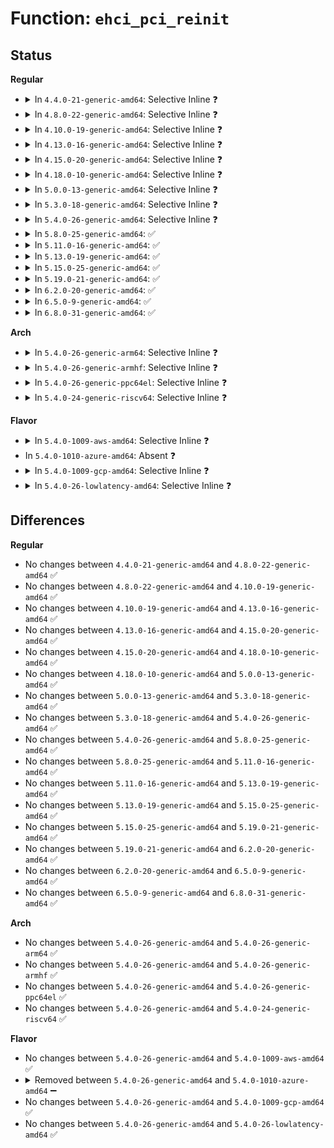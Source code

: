 # Function: <code>ehci_pci_reinit</code>

## Status
<b>Regular</b>
<ul>
<li>
<details>
<summary>In <code>4.4.0-21-generic-amd64</code>: Selective Inline ❓</summary>

```c
int ehci_pci_reinit(struct ehci_hcd * ehci, struct pci_dev * pdev)
```

```json
{
  "name": "ehci_pci_reinit",
  "collision_type": "Unique Static",
  "inline_type": "Selective",
  "funcs": [
    {
      "addr": 18446744071585384912,
      "name": "ehci_pci_reinit",
      "external": false,
      "loc": "drivers/usb/host/ehci-pci.c:73",
      "file": "drivers/usb/host/ehci-pci.c",
      "inline": "not declared, inlined",
      "caller_inline": [],
      "caller_func": [
        "drivers/usb/host/ehci-pci.c:ehci_pci_resume",
        "drivers/usb/host/ehci-pci.c:ehci_pci_setup"
      ]
    }
  ],
  "symbols": [
    {
      "addr": 18446744071585384912,
      "name": "ehci_pci_reinit",
      "section": ".text",
      "bind": "STB_LOCAL",
      "size": 121
    }
  ]
}
```
</details>
</li>
<li>
<details>
<summary>In <code>4.8.0-22-generic-amd64</code>: Selective Inline ❓</summary>

```c
int ehci_pci_reinit(struct ehci_hcd * ehci, struct pci_dev * pdev)
```

```json
{
  "name": "ehci_pci_reinit",
  "collision_type": "Unique Static",
  "inline_type": "Selective",
  "funcs": [
    {
      "addr": 18446744071585781216,
      "name": "ehci_pci_reinit",
      "external": false,
      "loc": "drivers/usb/host/ehci-pci.c:73",
      "file": "drivers/usb/host/ehci-pci.c",
      "inline": "not declared, inlined",
      "caller_inline": [],
      "caller_func": [
        "drivers/usb/host/ehci-pci.c:ehci_pci_resume",
        "drivers/usb/host/ehci-pci.c:ehci_pci_setup"
      ]
    }
  ],
  "symbols": [
    {
      "addr": 18446744071585781216,
      "name": "ehci_pci_reinit",
      "section": ".text",
      "bind": "STB_LOCAL",
      "size": 124
    }
  ]
}
```
</details>
</li>
<li>
<details>
<summary>In <code>4.10.0-19-generic-amd64</code>: Selective Inline ❓</summary>

```c
int ehci_pci_reinit(struct ehci_hcd * ehci, struct pci_dev * pdev)
```

```json
{
  "name": "ehci_pci_reinit",
  "collision_type": "Unique Static",
  "inline_type": "Selective",
  "funcs": [
    {
      "addr": 18446744071585969920,
      "name": "ehci_pci_reinit",
      "external": false,
      "loc": "drivers/usb/host/ehci-pci.c:73",
      "file": "drivers/usb/host/ehci-pci.c",
      "inline": "not declared, inlined",
      "caller_inline": [],
      "caller_func": [
        "drivers/usb/host/ehci-pci.c:ehci_pci_resume",
        "drivers/usb/host/ehci-pci.c:ehci_pci_setup"
      ]
    }
  ],
  "symbols": [
    {
      "addr": 18446744071585969920,
      "name": "ehci_pci_reinit",
      "section": ".text",
      "bind": "STB_LOCAL",
      "size": 124
    }
  ]
}
```
</details>
</li>
<li>
<details>
<summary>In <code>4.13.0-16-generic-amd64</code>: Selective Inline ❓</summary>

```c
int ehci_pci_reinit(struct ehci_hcd * ehci, struct pci_dev * pdev)
```

```json
{
  "name": "ehci_pci_reinit",
  "collision_type": "Unique Static",
  "inline_type": "Selective",
  "funcs": [
    {
      "addr": 18446744071586053696,
      "name": "ehci_pci_reinit",
      "external": false,
      "loc": "drivers/usb/host/ehci-pci.c:73",
      "file": "drivers/usb/host/ehci-pci.c",
      "inline": "not declared, inlined",
      "caller_inline": [],
      "caller_func": [
        "drivers/usb/host/ehci-pci.c:ehci_pci_resume",
        "drivers/usb/host/ehci-pci.c:ehci_pci_setup"
      ]
    }
  ],
  "symbols": [
    {
      "addr": 18446744071586053696,
      "name": "ehci_pci_reinit",
      "section": ".text",
      "bind": "STB_LOCAL",
      "size": 117
    }
  ]
}
```
</details>
</li>
<li>
<details>
<summary>In <code>4.15.0-20-generic-amd64</code>: Selective Inline ❓</summary>

```c
int ehci_pci_reinit(struct ehci_hcd * ehci, struct pci_dev * pdev)
```

```json
{
  "name": "ehci_pci_reinit",
  "collision_type": "Unique Static",
  "inline_type": "Selective",
  "funcs": [
    {
      "addr": 18446744071586498080,
      "name": "ehci_pci_reinit",
      "external": false,
      "loc": "drivers/usb/host/ehci-pci.c:60",
      "file": "drivers/usb/host/ehci-pci.c",
      "inline": "not declared, inlined",
      "caller_inline": [],
      "caller_func": [
        "drivers/usb/host/ehci-pci.c:ehci_pci_resume",
        "drivers/usb/host/ehci-pci.c:ehci_pci_setup"
      ]
    }
  ],
  "symbols": [
    {
      "addr": 18446744071586498080,
      "name": "ehci_pci_reinit",
      "section": ".text",
      "bind": "STB_LOCAL",
      "size": 117
    }
  ]
}
```
</details>
</li>
<li>
<details>
<summary>In <code>4.18.0-10-generic-amd64</code>: Selective Inline ❓</summary>

```c
int ehci_pci_reinit(struct ehci_hcd * ehci, struct pci_dev * pdev)
```

```json
{
  "name": "ehci_pci_reinit",
  "collision_type": "Unique Static",
  "inline_type": "Selective",
  "funcs": [
    {
      "addr": 18446744071586762544,
      "name": "ehci_pci_reinit",
      "external": false,
      "loc": "drivers/usb/host/ehci-pci.c:60",
      "file": "drivers/usb/host/ehci-pci.c",
      "inline": "not declared, inlined",
      "caller_inline": [],
      "caller_func": [
        "drivers/usb/host/ehci-pci.c:ehci_pci_resume",
        "drivers/usb/host/ehci-pci.c:ehci_pci_setup"
      ]
    }
  ],
  "symbols": [
    {
      "addr": 18446744071586762544,
      "name": "ehci_pci_reinit",
      "section": ".text",
      "bind": "STB_LOCAL",
      "size": 124
    }
  ]
}
```
</details>
</li>
<li>
<details>
<summary>In <code>5.0.0-13-generic-amd64</code>: Selective Inline ❓</summary>

```c
int ehci_pci_reinit(struct ehci_hcd * ehci, struct pci_dev * pdev)
```

```json
{
  "name": "ehci_pci_reinit",
  "collision_type": "Unique Static",
  "inline_type": "Selective",
  "funcs": [
    {
      "addr": 18446744071586920240,
      "name": "ehci_pci_reinit",
      "external": false,
      "loc": "drivers/usb/host/ehci-pci.c:60",
      "file": "drivers/usb/host/ehci-pci.c",
      "inline": "not declared, inlined",
      "caller_inline": [],
      "caller_func": [
        "drivers/usb/host/ehci-pci.c:ehci_pci_resume",
        "drivers/usb/host/ehci-pci.c:ehci_pci_setup"
      ]
    }
  ],
  "symbols": [
    {
      "addr": 18446744071586920240,
      "name": "ehci_pci_reinit",
      "section": ".text",
      "bind": "STB_LOCAL",
      "size": 124
    }
  ]
}
```
</details>
</li>
<li>
<details>
<summary>In <code>5.3.0-18-generic-amd64</code>: Selective Inline ❓</summary>

```c
int ehci_pci_reinit(struct ehci_hcd * ehci, struct pci_dev * pdev)
```

```json
{
  "name": "ehci_pci_reinit",
  "collision_type": "Unique Static",
  "inline_type": "Selective",
  "funcs": [
    {
      "addr": 18446744071587179856,
      "name": "ehci_pci_reinit",
      "external": false,
      "loc": "drivers/usb/host/ehci-pci.c:60",
      "file": "drivers/usb/host/ehci-pci.c",
      "inline": "not declared, inlined",
      "caller_inline": [],
      "caller_func": [
        "drivers/usb/host/ehci-pci.c:ehci_pci_resume",
        "drivers/usb/host/ehci-pci.c:ehci_pci_setup"
      ]
    }
  ],
  "symbols": [
    {
      "addr": 18446744071587179856,
      "name": "ehci_pci_reinit",
      "section": ".text",
      "bind": "STB_LOCAL",
      "size": 124
    }
  ]
}
```
</details>
</li>
<li>
<details>
<summary>In <code>5.4.0-26-generic-amd64</code>: Selective Inline ❓</summary>

```c
int ehci_pci_reinit(struct ehci_hcd * ehci, struct pci_dev * pdev)
```

```json
{
  "name": "ehci_pci_reinit",
  "collision_type": "Unique Static",
  "inline_type": "Selective",
  "funcs": [
    {
      "addr": 18446744071587380080,
      "name": "ehci_pci_reinit",
      "external": false,
      "loc": "drivers/usb/host/ehci-pci.c:60",
      "file": "drivers/usb/host/ehci-pci.c",
      "inline": "not declared, inlined",
      "caller_inline": [],
      "caller_func": [
        "drivers/usb/host/ehci-pci.c:ehci_pci_resume",
        "drivers/usb/host/ehci-pci.c:ehci_pci_setup"
      ]
    }
  ],
  "symbols": [
    {
      "addr": 18446744071587380080,
      "name": "ehci_pci_reinit",
      "section": ".text",
      "bind": "STB_LOCAL",
      "size": 124
    }
  ]
}
```
</details>
</li>
<li>
<details>
<summary>In <code>5.8.0-25-generic-amd64</code>: ✅</summary>

```c
int ehci_pci_reinit(struct ehci_hcd * ehci, struct pci_dev * pdev)
```

```json
{
  "name": "ehci_pci_reinit",
  "collision_type": "Unique Static",
  "inline_type": "No",
  "funcs": [
    {
      "addr": 18446744071588238992,
      "name": "ehci_pci_reinit",
      "external": false,
      "loc": "drivers/usb/host/ehci-pci.c:60",
      "file": "drivers/usb/host/ehci-pci.c",
      "inline": "seen, unknown",
      "caller_inline": [],
      "caller_func": [
        "drivers/usb/host/ehci-pci.c:ehci_pci_resume",
        "drivers/usb/host/ehci-pci.c:ehci_pci_setup"
      ]
    }
  ],
  "symbols": [
    {
      "addr": 18446744071588238992,
      "name": "ehci_pci_reinit",
      "section": ".text",
      "bind": "STB_LOCAL",
      "size": 124
    }
  ]
}
```
</details>
</li>
<li>
<details>
<summary>In <code>5.11.0-16-generic-amd64</code>: ✅</summary>

```c
int ehci_pci_reinit(struct ehci_hcd * ehci, struct pci_dev * pdev)
```

```json
{
  "name": "ehci_pci_reinit",
  "collision_type": "Unique Static",
  "inline_type": "No",
  "funcs": [
    {
      "addr": 18446744071588275056,
      "name": "ehci_pci_reinit",
      "external": false,
      "loc": "drivers/usb/host/ehci-pci.c:60",
      "file": "drivers/usb/host/ehci-pci.c",
      "inline": "seen, unknown",
      "caller_inline": [],
      "caller_func": [
        "drivers/usb/host/ehci-pci.c:ehci_pci_resume",
        "drivers/usb/host/ehci-pci.c:ehci_pci_setup"
      ]
    }
  ],
  "symbols": [
    {
      "addr": 18446744071588275056,
      "name": "ehci_pci_reinit",
      "section": ".text",
      "bind": "STB_LOCAL",
      "size": 124
    }
  ]
}
```
</details>
</li>
<li>
<details>
<summary>In <code>5.13.0-19-generic-amd64</code>: ✅</summary>

```c
int ehci_pci_reinit(struct ehci_hcd * ehci, struct pci_dev * pdev)
```

```json
{
  "name": "ehci_pci_reinit",
  "collision_type": "Unique Static",
  "inline_type": "No",
  "funcs": [
    {
      "addr": 18446744071588158144,
      "name": "ehci_pci_reinit",
      "external": false,
      "loc": "drivers/usb/host/ehci-pci.c:60",
      "file": "drivers/usb/host/ehci-pci.c",
      "inline": "seen, unknown",
      "caller_inline": [],
      "caller_func": [
        "drivers/usb/host/ehci-pci.c:ehci_pci_resume",
        "drivers/usb/host/ehci-pci.c:ehci_pci_setup"
      ]
    }
  ],
  "symbols": [
    {
      "addr": 18446744071588158144,
      "name": "ehci_pci_reinit",
      "section": ".text",
      "bind": "STB_LOCAL",
      "size": 124
    }
  ]
}
```
</details>
</li>
<li>
<details>
<summary>In <code>5.15.0-25-generic-amd64</code>: ✅</summary>

```c
int ehci_pci_reinit(struct ehci_hcd * ehci, struct pci_dev * pdev)
```

```json
{
  "name": "ehci_pci_reinit",
  "collision_type": "Unique Static",
  "inline_type": "No",
  "funcs": [
    {
      "addr": 18446744071588797072,
      "name": "ehci_pci_reinit",
      "external": false,
      "loc": "drivers/usb/host/ehci-pci.c:60",
      "file": "drivers/usb/host/ehci-pci.c",
      "inline": "seen, unknown",
      "caller_inline": [],
      "caller_func": [
        "drivers/usb/host/ehci-pci.c:ehci_pci_resume",
        "drivers/usb/host/ehci-pci.c:ehci_pci_setup"
      ]
    }
  ],
  "symbols": [
    {
      "addr": 18446744071588797072,
      "name": "ehci_pci_reinit",
      "section": ".text",
      "bind": "STB_LOCAL",
      "size": 121
    }
  ]
}
```
</details>
</li>
<li>
<details>
<summary>In <code>5.19.0-21-generic-amd64</code>: ✅</summary>

```c
int ehci_pci_reinit(struct ehci_hcd * ehci, struct pci_dev * pdev)
```

```json
{
  "name": "ehci_pci_reinit",
  "collision_type": "Unique Static",
  "inline_type": "No",
  "funcs": [
    {
      "addr": 18446744071590219968,
      "name": "ehci_pci_reinit",
      "external": false,
      "loc": "drivers/usb/host/ehci-pci.c:63",
      "file": "drivers/usb/host/ehci-pci.c",
      "inline": "seen, unknown",
      "caller_inline": [],
      "caller_func": [
        "drivers/usb/host/ehci-pci.c:ehci_pci_resume",
        "drivers/usb/host/ehci-pci.c:ehci_pci_setup"
      ]
    }
  ],
  "symbols": [
    {
      "addr": 18446744071590219968,
      "name": "ehci_pci_reinit",
      "section": ".text",
      "bind": "STB_LOCAL",
      "size": 141
    }
  ]
}
```
</details>
</li>
<li>
<details>
<summary>In <code>6.2.0-20-generic-amd64</code>: ✅</summary>

```c
int ehci_pci_reinit(struct ehci_hcd * ehci, struct pci_dev * pdev)
```

```json
{
  "name": "ehci_pci_reinit",
  "collision_type": "Unique Static",
  "inline_type": "No",
  "funcs": [
    {
      "addr": 18446744071591837728,
      "name": "ehci_pci_reinit",
      "external": false,
      "loc": "drivers/usb/host/ehci-pci.c:63",
      "file": "drivers/usb/host/ehci-pci.c",
      "inline": "seen, unknown",
      "caller_inline": [],
      "caller_func": [
        "drivers/usb/host/ehci-pci.c:ehci_pci_resume",
        "drivers/usb/host/ehci-pci.c:ehci_pci_setup"
      ]
    }
  ],
  "symbols": [
    {
      "addr": 18446744071591837728,
      "name": "ehci_pci_reinit",
      "section": ".text",
      "bind": "STB_LOCAL",
      "size": 141
    }
  ]
}
```
</details>
</li>
<li>
<details>
<summary>In <code>6.5.0-9-generic-amd64</code>: ✅</summary>

```c
int ehci_pci_reinit(struct ehci_hcd * ehci, struct pci_dev * pdev)
```

```json
{
  "name": "ehci_pci_reinit",
  "collision_type": "Unique Static",
  "inline_type": "No",
  "funcs": [
    {
      "addr": 18446744071592260624,
      "name": "ehci_pci_reinit",
      "external": false,
      "loc": "drivers/usb/host/ehci-pci.c:63",
      "file": "drivers/usb/host/ehci-pci.c",
      "inline": "seen, unknown",
      "caller_inline": [],
      "caller_func": [
        "drivers/usb/host/ehci-pci.c:ehci_pci_resume",
        "drivers/usb/host/ehci-pci.c:ehci_pci_setup"
      ]
    }
  ],
  "symbols": [
    {
      "addr": 18446744071592260624,
      "name": "ehci_pci_reinit",
      "section": ".text",
      "bind": "STB_LOCAL",
      "size": 141
    }
  ]
}
```
</details>
</li>
<li>
<details>
<summary>In <code>6.8.0-31-generic-amd64</code>: ✅</summary>

```c
int ehci_pci_reinit(struct ehci_hcd * ehci, struct pci_dev * pdev)
```

```json
{
  "name": "ehci_pci_reinit",
  "collision_type": "Unique Static",
  "inline_type": "No",
  "funcs": [
    {
      "addr": 18446744071593001728,
      "name": "ehci_pci_reinit",
      "external": false,
      "loc": "drivers/usb/host/ehci-pci.c:63",
      "file": "drivers/usb/host/ehci-pci.c",
      "inline": "seen, unknown",
      "caller_inline": [],
      "caller_func": [
        "drivers/usb/host/ehci-pci.c:ehci_pci_resume",
        "drivers/usb/host/ehci-pci.c:ehci_pci_setup"
      ]
    }
  ],
  "symbols": [
    {
      "addr": 18446744071593001728,
      "name": "ehci_pci_reinit",
      "section": ".text",
      "bind": "STB_LOCAL",
      "size": 141
    }
  ]
}
```
</details>
</li>
</ul>
<b>Arch</b>
<ul>
<li>
<details>
<summary>In <code>5.4.0-26-generic-arm64</code>: Selective Inline ❓</summary>

```c
int ehci_pci_reinit(struct ehci_hcd * ehci, struct pci_dev * pdev)
```

```json
{
  "name": "ehci_pci_reinit",
  "collision_type": "Unique Static",
  "inline_type": "Selective",
  "funcs": [
    {
      "addr": 18446603336500503376,
      "name": "ehci_pci_reinit",
      "external": false,
      "loc": "drivers/usb/host/ehci-pci.c:60",
      "file": "drivers/usb/host/ehci-pci.c",
      "inline": "not declared, inlined",
      "caller_inline": [],
      "caller_func": [
        "drivers/usb/host/ehci-pci.c:ehci_pci_resume",
        "drivers/usb/host/ehci-pci.c:ehci_pci_setup"
      ]
    }
  ],
  "symbols": [
    {
      "addr": 18446603336500503376,
      "name": "ehci_pci_reinit",
      "section": ".text",
      "bind": "STB_LOCAL",
      "size": 172
    }
  ]
}
```
</details>
</li>
<li>
<details>
<summary>In <code>5.4.0-26-generic-armhf</code>: Selective Inline ❓</summary>

```c
int ehci_pci_reinit(struct ehci_hcd * ehci, struct pci_dev * pdev)
```

```json
{
  "name": "ehci_pci_reinit",
  "collision_type": "Unique Static",
  "inline_type": "Selective",
  "funcs": [
    {
      "addr": 3232954152,
      "name": "ehci_pci_reinit",
      "external": false,
      "loc": "drivers/usb/host/ehci-pci.c:60",
      "file": "drivers/usb/host/ehci-pci.c",
      "inline": "not declared, inlined",
      "caller_inline": [],
      "caller_func": [
        "drivers/usb/host/ehci-pci.c:ehci_pci_resume",
        "drivers/usb/host/ehci-pci.c:ehci_pci_setup"
      ]
    }
  ],
  "symbols": [
    {
      "addr": 3232954152,
      "name": "ehci_pci_reinit",
      "section": ".text",
      "bind": "STB_LOCAL",
      "size": 156
    }
  ]
}
```
</details>
</li>
<li>
<details>
<summary>In <code>5.4.0-26-generic-ppc64el</code>: Selective Inline ❓</summary>

```c
int ehci_pci_reinit(struct ehci_hcd * ehci, struct pci_dev * pdev)
```

```json
{
  "name": "ehci_pci_reinit",
  "collision_type": "Unique Static",
  "inline_type": "Selective",
  "funcs": [
    {
      "addr": 13835058055293879104,
      "name": "ehci_pci_reinit",
      "external": false,
      "loc": "drivers/usb/host/ehci-pci.c:60",
      "file": "drivers/usb/host/ehci-pci.c",
      "inline": "not declared, inlined",
      "caller_inline": [],
      "caller_func": [
        "drivers/usb/host/ehci-pci.c:ehci_pci_resume",
        "drivers/usb/host/ehci-pci.c:ehci_pci_setup"
      ]
    }
  ],
  "symbols": [
    {
      "addr": 13835058055293879104,
      "name": "ehci_pci_reinit",
      "section": ".text",
      "bind": "STB_LOCAL",
      "size": 252
    }
  ]
}
```
</details>
</li>
<li>
<details>
<summary>In <code>5.4.0-24-generic-riscv64</code>: Selective Inline ❓</summary>

```c
int ehci_pci_reinit(struct ehci_hcd * ehci, struct pci_dev * pdev)
```

```json
{
  "name": "ehci_pci_reinit",
  "collision_type": "Unique Static",
  "inline_type": "Selective",
  "funcs": [
    {
      "addr": 18446743936277385918,
      "name": "ehci_pci_reinit",
      "external": false,
      "loc": "drivers/usb/host/ehci-pci.c:60",
      "file": "drivers/usb/host/ehci-pci.c",
      "inline": "not declared, inlined",
      "caller_inline": [],
      "caller_func": [
        "drivers/usb/host/ehci-pci.c:ehci_pci_resume",
        "drivers/usb/host/ehci-pci.c:ehci_pci_setup"
      ]
    }
  ],
  "symbols": [
    {
      "addr": 18446743936277385918,
      "name": "ehci_pci_reinit",
      "section": ".text",
      "bind": "STB_LOCAL",
      "size": 198
    }
  ]
}
```
</details>
</li>
</ul>
<b>Flavor</b>
<ul>
<li>
<details>
<summary>In <code>5.4.0-1009-aws-amd64</code>: Selective Inline ❓</summary>

```c
int ehci_pci_reinit(struct ehci_hcd * ehci, struct pci_dev * pdev)
```

```json
{
  "name": "ehci_pci_reinit",
  "collision_type": "Unique Static",
  "inline_type": "Selective",
  "funcs": [
    {
      "addr": 18446744071587086160,
      "name": "ehci_pci_reinit",
      "external": false,
      "loc": "drivers/usb/host/ehci-pci.c:60",
      "file": "drivers/usb/host/ehci-pci.c",
      "inline": "not declared, inlined",
      "caller_inline": [],
      "caller_func": [
        "drivers/usb/host/ehci-pci.c:ehci_pci_resume",
        "drivers/usb/host/ehci-pci.c:ehci_pci_setup"
      ]
    }
  ],
  "symbols": [
    {
      "addr": 18446744071587086160,
      "name": "ehci_pci_reinit",
      "section": ".text",
      "bind": "STB_LOCAL",
      "size": 124
    }
  ]
}
```
</details>
</li>
<li>
In <code>5.4.0-1010-azure-amd64</code>: Absent ❓
</li>
<li>
<details>
<summary>In <code>5.4.0-1009-gcp-amd64</code>: Selective Inline ❓</summary>

```c
int ehci_pci_reinit(struct ehci_hcd * ehci, struct pci_dev * pdev)
```

```json
{
  "name": "ehci_pci_reinit",
  "collision_type": "Unique Static",
  "inline_type": "Selective",
  "funcs": [
    {
      "addr": 18446744071587334640,
      "name": "ehci_pci_reinit",
      "external": false,
      "loc": "drivers/usb/host/ehci-pci.c:60",
      "file": "drivers/usb/host/ehci-pci.c",
      "inline": "not declared, inlined",
      "caller_inline": [],
      "caller_func": [
        "drivers/usb/host/ehci-pci.c:ehci_pci_resume",
        "drivers/usb/host/ehci-pci.c:ehci_pci_setup"
      ]
    }
  ],
  "symbols": [
    {
      "addr": 18446744071587334640,
      "name": "ehci_pci_reinit",
      "section": ".text",
      "bind": "STB_LOCAL",
      "size": 124
    }
  ]
}
```
</details>
</li>
<li>
<details>
<summary>In <code>5.4.0-26-lowlatency-amd64</code>: Selective Inline ❓</summary>

```c
int ehci_pci_reinit(struct ehci_hcd * ehci, struct pci_dev * pdev)
```

```json
{
  "name": "ehci_pci_reinit",
  "collision_type": "Unique Static",
  "inline_type": "Selective",
  "funcs": [
    {
      "addr": 18446744071587441120,
      "name": "ehci_pci_reinit",
      "external": false,
      "loc": "drivers/usb/host/ehci-pci.c:60",
      "file": "drivers/usb/host/ehci-pci.c",
      "inline": "not declared, inlined",
      "caller_inline": [],
      "caller_func": [
        "drivers/usb/host/ehci-pci.c:ehci_pci_resume",
        "drivers/usb/host/ehci-pci.c:ehci_pci_setup"
      ]
    }
  ],
  "symbols": [
    {
      "addr": 18446744071587441120,
      "name": "ehci_pci_reinit",
      "section": ".text",
      "bind": "STB_LOCAL",
      "size": 124
    }
  ]
}
```
</details>
</li>
</ul>

## Differences
<b>Regular</b>
<ul>
<li>
No changes between <code>4.4.0-21-generic-amd64</code> and <code>4.8.0-22-generic-amd64</code> ✅
</li>
<li>
No changes between <code>4.8.0-22-generic-amd64</code> and <code>4.10.0-19-generic-amd64</code> ✅
</li>
<li>
No changes between <code>4.10.0-19-generic-amd64</code> and <code>4.13.0-16-generic-amd64</code> ✅
</li>
<li>
No changes between <code>4.13.0-16-generic-amd64</code> and <code>4.15.0-20-generic-amd64</code> ✅
</li>
<li>
No changes between <code>4.15.0-20-generic-amd64</code> and <code>4.18.0-10-generic-amd64</code> ✅
</li>
<li>
No changes between <code>4.18.0-10-generic-amd64</code> and <code>5.0.0-13-generic-amd64</code> ✅
</li>
<li>
No changes between <code>5.0.0-13-generic-amd64</code> and <code>5.3.0-18-generic-amd64</code> ✅
</li>
<li>
No changes between <code>5.3.0-18-generic-amd64</code> and <code>5.4.0-26-generic-amd64</code> ✅
</li>
<li>
No changes between <code>5.4.0-26-generic-amd64</code> and <code>5.8.0-25-generic-amd64</code> ✅
</li>
<li>
No changes between <code>5.8.0-25-generic-amd64</code> and <code>5.11.0-16-generic-amd64</code> ✅
</li>
<li>
No changes between <code>5.11.0-16-generic-amd64</code> and <code>5.13.0-19-generic-amd64</code> ✅
</li>
<li>
No changes between <code>5.13.0-19-generic-amd64</code> and <code>5.15.0-25-generic-amd64</code> ✅
</li>
<li>
No changes between <code>5.15.0-25-generic-amd64</code> and <code>5.19.0-21-generic-amd64</code> ✅
</li>
<li>
No changes between <code>5.19.0-21-generic-amd64</code> and <code>6.2.0-20-generic-amd64</code> ✅
</li>
<li>
No changes between <code>6.2.0-20-generic-amd64</code> and <code>6.5.0-9-generic-amd64</code> ✅
</li>
<li>
No changes between <code>6.5.0-9-generic-amd64</code> and <code>6.8.0-31-generic-amd64</code> ✅
</li>
</ul>
<b>Arch</b>
<ul>
<li>
No changes between <code>5.4.0-26-generic-amd64</code> and <code>5.4.0-26-generic-arm64</code> ✅
</li>
<li>
No changes between <code>5.4.0-26-generic-amd64</code> and <code>5.4.0-26-generic-armhf</code> ✅
</li>
<li>
No changes between <code>5.4.0-26-generic-amd64</code> and <code>5.4.0-26-generic-ppc64el</code> ✅
</li>
<li>
No changes between <code>5.4.0-26-generic-amd64</code> and <code>5.4.0-24-generic-riscv64</code> ✅
</li>
</ul>
<b>Flavor</b>
<ul>
<li>
No changes between <code>5.4.0-26-generic-amd64</code> and <code>5.4.0-1009-aws-amd64</code> ✅
</li>
<li>
<details>
<summary>Removed between <code>5.4.0-26-generic-amd64</code> and <code>5.4.0-1010-azure-amd64</code> ➖</summary>

```c
int ehci_pci_reinit(struct ehci_hcd * ehci, struct pci_dev * pdev)
```
</details>
</li>
<li>
No changes between <code>5.4.0-26-generic-amd64</code> and <code>5.4.0-1009-gcp-amd64</code> ✅
</li>
<li>
No changes between <code>5.4.0-26-generic-amd64</code> and <code>5.4.0-26-lowlatency-amd64</code> ✅
</li>
</ul>
